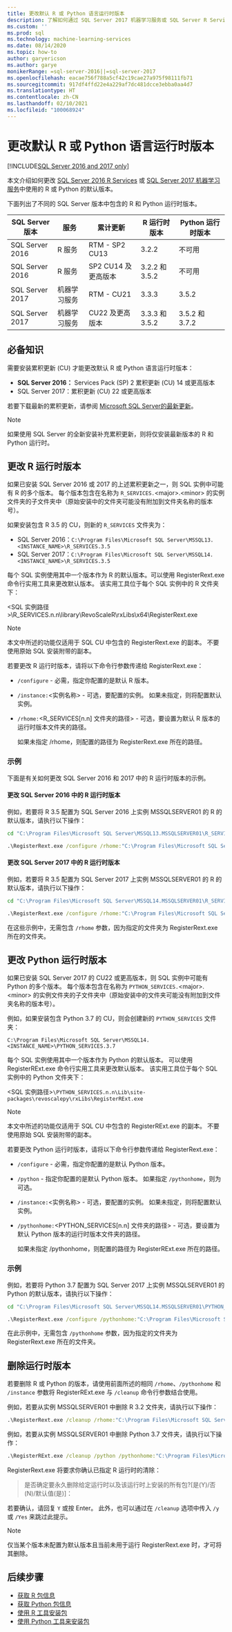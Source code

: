 ```yaml
---
title: 更改默认 R 或 Python 语言运行时版本
description: 了解如何通过 SQL Server 2017 机器学习服务或 SQL Server R Services 更改 SQL 实例使用的 R 或 Python 运行时的默认版本。
ms.custom: ''
ms.prod: sql
ms.technology: machine-learning-services
ms.date: 08/14/2020
ms.topic: how-to
author: garyericson
ms.author: garye
monikerRange: =sql-server-2016||=sql-server-2017
ms.openlocfilehash: eacae756f788a5cf42c19cae27a975f98111fb71
ms.sourcegitcommit: 917df4ffd22e4a229af7dc481dcce3ebba0aa4d7
ms.translationtype: HT
ms.contentlocale: zh-CN
ms.lasthandoff: 02/10/2021
ms.locfileid: "100068924"
---
```

# <a name="change-the-default-r-or-python-language-runtime-version"></a>更改默认 R 或 Python 语言运行时版本

[!INCLUDE[SQL Server 2016 and 2017 only](../../includes/applies-to-version/sqlserver2016-2017-only.md)]

本文介绍如何更改 [SQL Server 2016 R Services](../r/sql-server-r-services.md) 或 [SQL Server 2017 机器学习服务](../sql-server-machine-learning-services.md)中使用的 R 或 Python 的默认版本。

下面列出了不同的 SQL Server 版本中包含的 R 和 Python 运行时版本。

| SQL Server 版本 | 服务 | 累计更新 | R 运行时版本 | Python 运行时版本 |
|-|-|-|-|-|
| SQL Server 2016 | R 服务 | RTM - SP2 CU13 | 3.2.2 | 不可用 |
| SQL Server 2016 | R 服务 | SP2 CU14 及更高版本 | 3.2.2 和 3.5.2 | 不可用 |
| SQL Server 2017 | 机器学习服务 | RTM - CU21 | 3.3.3 | 3.5.2 |
| SQL Server 2017 | 机器学习服务 | CU22 及更高版本 | 3.3.3 和 3.5.2 | 3.5.2 和 3.7.2 |

## <a name="prerequisites"></a>必备知识

需要安装累积更新 (CU) 才能更改默认 R 或 Python 语言运行时版本：

- **SQL Server 2016：** Services Pack (SP) 2 累积更新 (CU) 14 或更高版本
- SQL Server 2017：累积更新 (CU) 22 或更高版本

若要下载最新的累积更新，请参阅 [Microsoft SQL Server的最新更新](../../database-engine/install-windows/latest-updates-for-microsoft-sql-server.md)。

> [!NOTE]
> 如果使用 SQL Server 的全新安装补充累积更新，则将仅安装最新版本的 R 和 Python 运行时。

## <a name="change-r-runtime-version"></a>更改 R 运行时版本

如果已安装 SQL Server 2016 或 2017 的上述累积更新之一，则 SQL 实例中可能有 R 的多个版本。 每个版本包含在名称为 `R_SERVICES.`&lt;major&gt;.&lt;minor&gt; 的实例文件夹的子文件夹中（原始安装中的文件夹可能没有附加到文件夹名称的版本号）。

如果安装包含 R 3.5 的 CU，则新的 `R_SERVICES` 文件夹为：

- SQL Server 2016：`C:\Program Files\Microsoft SQL Server\MSSQL13.<INSTANCE_NAME>\R_SERVICES.3.5`
- SQL Server 2017：`C:\Program Files\Microsoft SQL Server\MSSQL14.<INSTANCE_NAME>\R_SERVICES.3.5`

每个 SQL 实例使用其中一个版本作为 R 的默认版本。可以使用 RegisterRext.exe 命令行实用工具来更改默认版本。 该实用工具位于每个 SQL 实例中的 R 文件夹下：

&lt;SQL 实例路径&gt;\R_SERVICES.n.n\library\RevoScaleR\rxLibs\x64\RegisterRext.exe

> [!Note]
> 本文中所述的功能仅适用于 SQL CU 中包含的 RegisterRext.exe 的副本。 不要使用原始 SQL 安装附带的副本。

若要更改 R 运行时版本，请将以下命令行参数传递给 RegisterRext.exe：

- `/configure` - 必需，指定你配置的是默认 R 版本。

- `/instance:`&lt;实例名称&gt; - 可选，要配置的实例。 如果未指定，则将配置默认实例。

- `/rhome:`&lt;R_SERVICES[n.n] 文件夹的路径&gt; - 可选，要设置为默认 R 版本的运行时版本文件夹的路径。

  如果未指定 /rhome，则配置的路径为 RegisterRext.exe 所在的路径。

### <a name="examples"></a>示例

下面是有关如何更改 SQL Server 2016 和 2017 中的 R 运行时版本的示例。

#### <a name="change-r-runtime-version-in-sql-server-2016"></a>更改 SQL Server 2016 中的 R 运行时版本

例如，若要将 R 3.5 配置为 SQL Server 2016 上实例 MSSQLSERVER01 的 R 的默认版本，请执行以下操作：

```cmd
cd "C:\Program Files\Microsoft SQL Server\MSSQL13.MSSQLSERVER01\R_SERVICES.3.5\library\RevoScaleR\rxLibs\x64"

.\RegisterRext.exe /configure /rhome:"C:\Program Files\Microsoft SQL Server\MSSQL13.MSSQLSERVER01\R_SERVICES.3.5" /instance:MSSQLSERVER01
```

#### <a name="change-r-runtime-version-in-sql-server-2017"></a>更改 SQL Server 2017 中的 R 运行时版本

例如，若要将 R 3.5 配置为 SQL Server 2017 上实例 MSSQLSERVER01 的 R 的默认版本，请执行以下操作：

```cmd
cd "C:\Program Files\Microsoft SQL Server\MSSQL14.MSSQLSERVER01\R_SERVICES.3.5\library\RevoScaleR\rxLibs\x64"

.\RegisterRext.exe /configure /rhome:"C:\Program Files\Microsoft SQL Server\MSSQL14.MSSQLSERVER01\R_SERVICES.3.5" /instance:MSSQLSERVER01
```

在这些示例中，无需包含 `/rhome` 参数，因为指定的文件夹为 RegisterRext.exe 所在的文件夹。

## <a name="change-python-runtime-version"></a>更改 Python 运行时版本

如果已安装 SQL Server 2017 的 CU22 或更高版本，则 SQL 实例中可能有 Python 的多个版本。 每个版本包含在名称为 `PYTHON_SERVICES.`&lt;major&gt;.&lt;minor&gt; 的实例文件夹的子文件夹中（原始安装中的文件夹可能没有附加到文件夹名称的版本号）。

例如，如果安装包含 Python 3.7 的 CU，则会创建新的 `PYTHON_SERVICES` 文件夹：

`C:\Program Files\Microsoft SQL Server\MSSQL14.<INSTANCE_NAME>\PYTHON_SERVICES.3.7`  

每个 SQL 实例使用其中一个版本作为 Python 的默认版本。 可以使用 RegisterRExt.exe 命令行实用工具来更改默认版本。 该实用工具位于每个 SQL 实例中的 Python 文件夹下：

&lt;SQL 实例路径&gt;`\PYTHON_SERVICES.n.n\Lib\site-packages\revoscalepy\rxLibs\RegisterRExt.exe`

> [!Note]
> 本文中所述的功能仅适用于 SQL CU 中包含的 RegisterRExt.exe 的副本。 不要使用原始 SQL 安装附带的副本。

若要更改 Python 运行时版本，请将以下命令行参数传递给 RegisterRext.exe：

- `/configure` - 必需，指定你配置的是默认 Python 版本。

- `/python` - 指定你配置的是默认 Python 版本。 如果指定 `/pythonhome`，则为可选。

- `/instance:`&lt;实例名称&gt; - 可选，要配置的实例。 如果未指定，则将配置默认实例。

- `/pythonhome:`&lt;PYTHON_SERVICES[n.n] 文件夹的路径&gt; - 可选，要设置为默认 Python 版本的运行时版本文件夹的路径。

  如果未指定 /pythonhome，则配置的路径为 RegisterRExt.exe 所在的路径。

### <a name="example"></a>示例

例如，若要将 Python 3.7 配置为 SQL Server 2017 上实例 MSSQLSERVER01 的 Python 的默认版本，请执行以下操作：

```cmd
cd "C:\Program Files\Microsoft SQL Server\MSSQL14.MSSQLSERVER01\PYTHON_SERVICES.3.7\Lib\site-packages\revoscalepy\rxLibs"

.\RegisterRext.exe /configure /pythonhome:"C:\Program Files\Microsoft SQL Server\MSSQL14.MSSQLSERVER\PYTHON_SERVICES.3.7" /instance:MSSQLSERVER01
```

在此示例中，无需包含 `/pythonhome` 参数，因为指定的文件夹为 RegisterRext.exe 所在的文件夹。

## <a name="remove-a-runtime-version"></a>删除运行时版本

若要删除 R 或 Python 的版本，请使用前面所述的相同 `/rhome`、`/pythonhome` 和 `/instance` 参数将 RegisterRExt.exe 与 `/cleanup` 命令行参数结合使用。

例如，若要从实例 MSSQLSERVER01 中删除 R 3.2 文件夹，请执行以下操作：

```cmd
.\RegisterRext.exe /cleanup /rhome:"C:\Program Files\Microsoft SQL Server\MSSQL13.MSSQLSERVER01\R_SERVICES" /instance:MSSQLSERVER01
```

例如，若要从实例 MSSQLSERVER01 中删除 Python 3.7 文件夹，请执行以下操作：

```cmd
.\RegisterRExt.exe /cleanup /python /pythonhome:"C:\Program Files\Microsoft SQL Server\MSSQL14.MSSQLSERVER01\PYTHON_SERVICES.3.7" /instance:MSSQLSERVER01
```

RegisterRext.exe 将要求你确认已指定 R 运行时的清除：

> 是否确定要永久删除给定运行时以及该运行时上安装的所有包?\[是(Y)/否(N)/默认值(是)\]：

若要确认，请回复 `Y` 或按 Enter。 此外，也可以通过在 `/cleanup` 选项中传入 `/y` 或 `/Yes` 来跳过此提示。

> [!NOTE]
> 仅当某个版本未配置为默认版本且当前未用于运行 RegisterRext.exe 时，才可将其删除。

## <a name="next-steps"></a>后续步骤

- [获取 R 包信息](../package-management/r-package-information.md)
- [获取 Python 包信息](../package-management/python-package-information.md)
- [使用 R 工具安装包](../package-management/install-r-packages-standard-tools.md)
- [使用 Python 工具来安装包](../package-management/install-python-packages-standard-tools.md)
